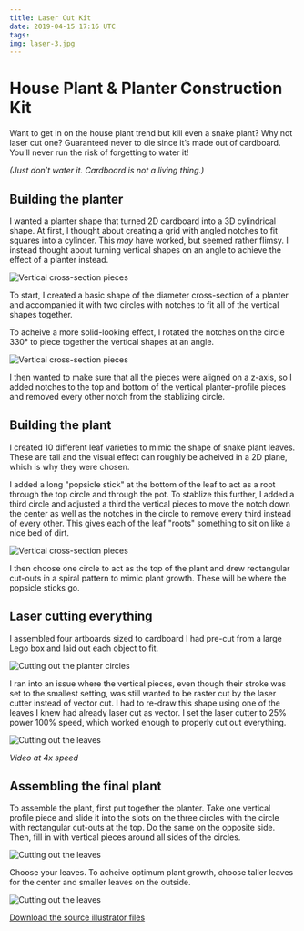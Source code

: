```yaml
---
title: Laser Cut Kit
date: 2019-04-15 17:16 UTC
tags:
img: laser-3.jpg
---
```


# House Plant & Planter Construction Kit

Want to get in on the house plant trend but kill even a snake plant? Why not laser cut one? Guaranteed never to die since it’s made out of cardboard. You’ll never run the risk of forgetting to water it!

_(Just don’t water it. Cardboard is not a living thing.)_

## Building the planter

I wanted a planter shape that turned 2D cardboard into a 3D cylindrical shape. At first, I thought about creating a grid with angled notches to fit squares into a cylinder. This _may_ have worked, but seemed rather flimsy. I instead thought about turning vertical shapes on an angle to achieve the effect of a planter instead.

![Vertical cross-section pieces](/hcde598/images/laser-1.jpg)

To start, I created a basic shape of the diameter cross-section of a planter and accompanied it with two circles with notches to fit all of the vertical shapes together.

To acheive a more solid-looking effect, I rotated the notches on the circle 330° to piece together the vertical shapes at an angle.

![Vertical cross-section pieces](/hcde598/images/laser-4.gif)

I then wanted to make sure that all the pieces were aligned on a z-axis, so I added notches to the top and bottom of the vertical planter-profile pieces and removed every other notch from the stablizing circle.

## Building the plant

I created 10 different leaf varieties to mimic the shape of snake plant leaves. These are tall and the visual effect can roughly be acheived in a 2D plane, which is why they were chosen.

I added a long "popsicle stick" at the bottom of the leaf to act as a root through the top circle and through the pot. To stablize this further, I added a third circle and adjusted a third the vertical pieces to move the notch down the center as well as the notches in the circle to remove every third instead of every other. This gives each of the leaf "roots" something to sit on like a nice bed of dirt.

![Vertical cross-section pieces](/hcde598/images/laser-5.gif)

I then choose one circle to act as the top of the plant and drew rectangular cut-outs in a spiral pattern to mimic plant growth. These will be where the popsicle sticks go.

## Laser cutting everything

I assembled four artboards sized to cardboard I had pre-cut from a large Lego box and laid out each object to fit.

![Cutting out the planter circles](/hcde598/images/laser-1.gif)

I ran into an issue where the vertical pieces, even though their stroke was set to the smallest setting, was still wanted to be raster cut by the laser cutter instead of vector cut. I had to re-draw this shape using one of the leaves I knew had already laser cut as vector. I set the laser cutter to 25% power 100% speed, which worked enough to properly cut out everything.

![Cutting out the leaves](/hcde598/images/laser-2.gif)

_Video at 4x speed_

## Assembling the final plant

To assemble the plant, first put together the planter. Take one vertical profile piece and slide it into the slots on the three circles with the circle with rectangular cut-outs at the top. Do the same on the opposite side. Then, fill in with vertical pieces around all sides of the circles.

![Cutting out the leaves](/hcde598/images/laser-2.jpg)

Choose your leaves. To acheive optimum plant growth, choose taller leaves for the center and smaller leaves on the outside.

![Cutting out the leaves](/hcde598/images/laser-4.jpg)

[Download the source illustrator files](https://github.com/kfrank/hcde598/blob/gh-pages/documentation/laser-cut-kit/planter.ai)

